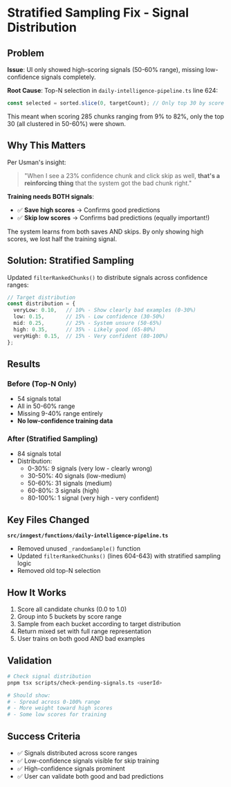 # Stratified Sampling Fix - Signal Distribution

## Problem

**Issue**: UI only showed high-scoring signals (50-60% range), missing low-confidence signals completely.

**Root Cause**: Top-N selection in `daily-intelligence-pipeline.ts` line 624:
```typescript
const selected = sorted.slice(0, targetCount); // Only top 30 by score
```

This meant when scoring 285 chunks ranging from 9% to 82%, only the top 30 (all clustered in 50-60%) were shown.

## Why This Matters

Per Usman's insight:
> "When I see a 23% confidence chunk and click skip as well, **that's a reinforcing thing** that the system got the bad chunk right."

**Training needs BOTH signals**:
- ✅ **Save high scores** → Confirms good predictions
- ✅ **Skip low scores** → Confirms bad predictions (equally important!)

The system learns from both saves AND skips. By only showing high scores, we lost half the training signal.

## Solution: Stratified Sampling

Updated `filterRankedChunks()` to distribute signals across confidence ranges:

```typescript
// Target distribution
const distribution = {
  veryLow: 0.10,   // 10% - Show clearly bad examples (0-30%)
  low: 0.15,       // 15% - Low confidence (30-50%)
  mid: 0.25,       // 25% - System unsure (50-65%)
  high: 0.35,      // 35% - Likely good (65-80%)
  veryHigh: 0.15,  // 15% - Very confident (80-100%)
};
```

## Results

### Before (Top-N Only)
- 54 signals total
- All in 50-60% range
- Missing 9-40% range entirely
- **No low-confidence training data**

### After (Stratified Sampling)
- 84 signals total
- Distribution:
  - 0-30%: 9 signals (very low - clearly wrong)
  - 30-50%: 40 signals (low-medium)
  - 50-60%: 31 signals (medium)
  - 60-80%: 3 signals (high)
  - 80-100%: 1 signal (very high - very confident)

## Key Files Changed

**`src/inngest/functions/daily-intelligence-pipeline.ts`**
- Removed unused `_randomSample()` function
- Updated `filterRankedChunks()` (lines 604-643) with stratified sampling logic
- Removed old top-N selection

## How It Works

1. Score all candidate chunks (0.0 to 1.0)
2. Group into 5 buckets by score range
3. Sample from each bucket according to target distribution
4. Return mixed set with full range representation
5. User trains on both good AND bad examples

## Validation

```bash
# Check signal distribution
pnpm tsx scripts/check-pending-signals.ts <userId>

# Should show:
# - Spread across 0-100% range
# - More weight toward high scores
# - Some low scores for training
```

## Success Criteria

- ✅ Signals distributed across score ranges
- ✅ Low-confidence signals visible for skip training
- ✅ High-confidence signals prominent
- ✅ User can validate both good and bad predictions
